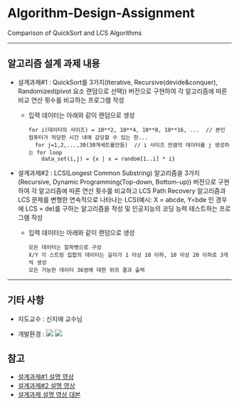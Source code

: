 # Algorithm-Design-Assignment
Comparison of QuickSort and LCS Algorithms

---

## 알고리즘 설계 과제 내용

- 설계과제#1 : QuickSort를 3가지(Iterative, Recursive(devide&conquer), Randomized(pivot 요소 랜덤으로 선택)) 버전으로 구현하여 각 알고리즘에 따른 비교 연산 횟수를 비교하는 프로그램 작성
  - 입력 데이터는 아래와 같이 랜덤으로 생성
    ```
    for i(데이터의 사이즈) = 10**2, 10**4, 10**8, 10**16, ...  // 본인 컴퓨터가 적당한 시간 내에 감당할 수 있는 한... 
      for j=1,2,...,30(30개세트를만듬)  // i 사이즈 만큼의 데이터를 j 생성하는 for loop 
        data_set(i,j) = {x | x = random[1..i] * i} 
    ```

- 설계과제#2 : LCS(Longest Common Substring) 알고리즘을 3가지(Recursive, Dynamic Programming(Top-down, Bottom-up)) 버전으로 구현하여 각 알고리즘에 따른 연산 횟수를 비교하고 LCS Path Recovery 알고리즘과 LCS 문제를 변형한 연속적으로 나타나는 LCS(예시: X = abcde, Y=bde 인 경우에 LCS = de)를 구하는 알고리즘을 작성 및 인공지능의 코딩 능력 테스트하는 프로그램 작성
  - 입력 데이터는 아래와 같이 랜덤으로 생성
    ```
    모든 데이터는 알파벳으로 구성
    X/Y 각 스트링 집합의 데이터는 길이가 1 이상 10 이하, 10 이상 20 이하로 3개씩 생성
    모든 가능한 데이터 36쌍에 대한 위의 결과 출력
    ```
    
---

## 기타 사항

- 지도교수 : 신지애 교수님

- 개발환경 : <img src="https://img.shields.io/badge/Python-3776AB?style=for-the-badge&logo=Python&logoColor=white"> <img src="https://img.shields.io/badge/Jupyter-F37626?style=for-the-badge&logo=Jupyter&logoColor=white">

## 참고

- [설계과제#1 설명 영상](https://youtu.be/SodVD21TndI)
- [설계과제#2 설명 영상](https://youtu.be/3SK4hXTHt7Y)
- [설계과제 설명 영상 대본](https://juintination.notion.site/859d8ce678ba4c1194febc65cba403d5?pvs=4)
